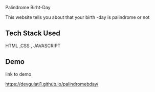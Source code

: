 Palindrome Birht-Day

This website tells you about that your birth -day is palindrome or not

## Tech Stack Used
HTML ,CSS , JAVASCRIPT
## Demo

 link to demo

https://devgulati1.github.io/palindromebday/

